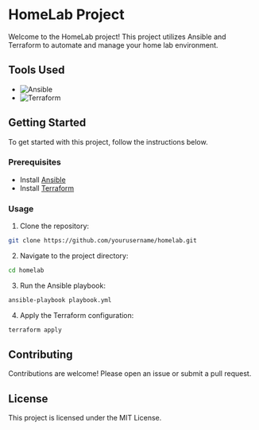 # HomeLab Project

Welcome to the HomeLab project! This project utilizes Ansible and Terraform to automate and manage your home lab environment.

## Tools Used

- ![Ansible](https://img.shields.io/badge/Ansible-000000?style=for-the-badge&logo=ansible&logoColor=white)
- ![Terraform](https://img.shields.io/badge/Terraform-623CE4?style=for-the-badge&logo=terraform&logoColor=white)

## Getting Started

To get started with this project, follow the instructions below.

### Prerequisites

- Install [Ansible](https://docs.ansible.com/ansible/latest/installation_guide/intro_installation.html)
- Install [Terraform](https://learn.hashicorp.com/tutorials/terraform/install-cli)

### Usage

1. Clone the repository:
  ```sh
  git clone https://github.com/yourusername/homelab.git
  ```
2. Navigate to the project directory:
  ```sh
  cd homelab
  ```
3. Run the Ansible playbook:
  ```sh
  ansible-playbook playbook.yml
  ```
4. Apply the Terraform configuration:
  ```sh
  terraform apply
  ```

## Contributing

Contributions are welcome! Please open an issue or submit a pull request.

## License

This project is licensed under the MIT License.